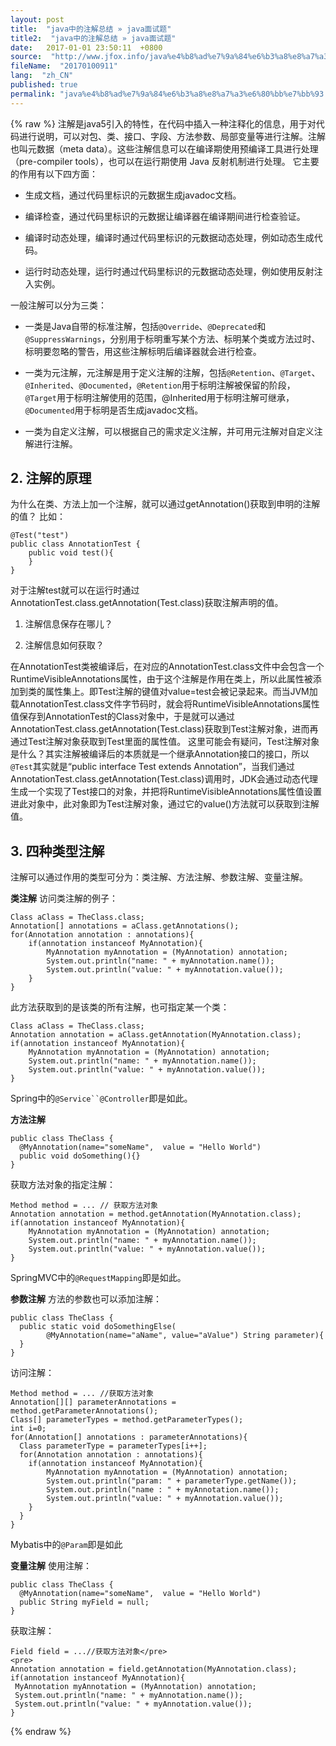 ```yaml
---
layout: post
title:  "java中的注解总结 » java面试题"
title2:  "java中的注解总结 » java面试题"
date:   2017-01-01 23:50:11  +0800
source:  "http://www.jfox.info/java%e4%b8%ad%e7%9a%84%e6%b3%a8%e8%a7%a3%e6%80%bb%e7%bb%93.html"
fileName:  "20170100911"
lang:  "zh_CN"
published: true
permalink: "java%e4%b8%ad%e7%9a%84%e6%b3%a8%e8%a7%a3%e6%80%bb%e7%bb%93.html"
---
```

{% raw %}
注解是java5引入的特性，在代码中插入一种注释化的信息，用于对代码进行说明，可以对包、类、接口、字段、方法参数、局部变量等进行注解。注解也叫元数据（meta data）。这些注解信息可以在编译期使用预编译工具进行处理（pre-compiler tools），也可以在运行期使用 Java 反射机制进行处理。
它主要的作用有以下四方面：

- 生成文档，通过代码里标识的元数据生成javadoc文档。

- 编译检查，通过代码里标识的元数据让编译器在编译期间进行检查验证。

- 编译时动态处理，编译时通过代码里标识的元数据动态处理，例如动态生成代码。

- 运行时动态处理，运行时通过代码里标识的元数据动态处理，例如使用反射注入实例。

一般注解可以分为三类：

- 一类是Java自带的标准注解，包括`@Override`、`@Deprecated`和`@SuppressWarnings`，分别用于标明重写某个方法、标明某个类或方法过时、标明要忽略的警告，用这些注解标明后编译器就会进行检查。

- 一类为元注解，元注解是用于定义注解的注解，包括`@Retention`、`@Target`、`@Inherited`、`@Documented`，`@Retention`用于标明注解被保留的阶段，`@Target`用于标明注解使用的范围，@Inherited用于标明注解可继承，`@Documented`用于标明是否生成javadoc文档。

- 一类为自定义注解，可以根据自己的需求定义注解，并可用元注解对自定义注解进行注解。

## 2. 注解的原理

为什么在类、方法上加一个注解，就可以通过getAnnotation()获取到申明的注解的值？
比如：

    @Test("test")
    public class AnnotationTest {
        public void test(){
        }
    }

对于注解test就可以在运行时通过AnnotationTest.class.getAnnotation(Test.class)获取注解声明的值。

1. 注解信息保存在哪儿？

2. 注解信息如何获取？

在AnnotationTest类被编译后，在对应的AnnotationTest.class文件中会包含一个RuntimeVisibleAnnotations属性，由于这个注解是作用在类上，所以此属性被添加到类的属性集上。即Test注解的键值对value=test会被记录起来。而当JVM加载AnnotationTest.class文件字节码时，就会将RuntimeVisibleAnnotations属性值保存到AnnotationTest的Class对象中，于是就可以通过AnnotationTest.class.getAnnotation(Test.class)获取到Test注解对象，进而再通过Test注解对象获取到Test里面的属性值。
这里可能会有疑问，Test注解对象是什么？其实注解被编译后的本质就是一个继承Annotation接口的接口，所以`@Test`其实就是“public interface Test extends Annotation”，当我们通过AnnotationTest.class.getAnnotation(Test.class)调用时，JDK会通过动态代理生成一个实现了Test接口的对象，并把将RuntimeVisibleAnnotations属性值设置进此对象中，此对象即为Test注解对象，通过它的value()方法就可以获取到注解值。

## 3. 四种类型注解

注解可以通过作用的类型可分为：类注解、方法注解、参数注解、变量注解。

**类注解**
访问类注解的例子：

    Class aClass = TheClass.class;
    Annotation[] annotations = aClass.getAnnotations();
    for(Annotation annotation : annotations){
        if(annotation instanceof MyAnnotation){
            MyAnnotation myAnnotation = (MyAnnotation) annotation;
            System.out.println("name: " + myAnnotation.name());
            System.out.println("value: " + myAnnotation.value());
        }
    }

此方法获取到的是该类的所有注解，也可指定某一个类：

    Class aClass = TheClass.class;
    Annotation annotation = aClass.getAnnotation(MyAnnotation.class);
    if(annotation instanceof MyAnnotation){
        MyAnnotation myAnnotation = (MyAnnotation) annotation;
        System.out.println("name: " + myAnnotation.name());
        System.out.println("value: " + myAnnotation.value());
    }

Spring中的`@Service``@Controller`即是如此。

**方法注解**

    public class TheClass {
      @MyAnnotation(name="someName",  value = "Hello World")
      public void doSomething(){}
    }

获取方法对象的指定注解：

    Method method = ... // 获取方法对象
    Annotation annotation = method.getAnnotation(MyAnnotation.class);
    if(annotation instanceof MyAnnotation){
        MyAnnotation myAnnotation = (MyAnnotation) annotation;
        System.out.println("name: " + myAnnotation.name());
        System.out.println("value: " + myAnnotation.value());
    }

SpringMVC中的`@RequestMapping`即是如此。

**参数注解**
方法的参数也可以添加注解：

    public class TheClass {
      public static void doSomethingElse(
            @MyAnnotation(name="aName", value="aValue") String parameter){
      }
    }

访问注解：

    Method method = ... //获取方法对象
    Annotation[][] parameterAnnotations = method.getParameterAnnotations();
    Class[] parameterTypes = method.getParameterTypes();
    int i=0;
    for(Annotation[] annotations : parameterAnnotations){
      Class parameterType = parameterTypes[i++];
      for(Annotation annotation : annotations){
        if(annotation instanceof MyAnnotation){
            MyAnnotation myAnnotation = (MyAnnotation) annotation;
            System.out.println("param: " + parameterType.getName());
            System.out.println("name : " + myAnnotation.name());
            System.out.println("value: " + myAnnotation.value());
        }
      }
    }

Mybatis中的`@Param`即是如此

**变量注解**
使用注解：

    public class TheClass {
      @MyAnnotation(name="someName",  value = "Hello World")
      public String myField = null;
    }

获取注解：

    Field field = ...//获取方法对象</pre>
    <pre>
    Annotation annotation = field.getAnnotation(MyAnnotation.class);
    if(annotation instanceof MyAnnotation){
     MyAnnotation myAnnotation = (MyAnnotation) annotation;
     System.out.println("name: " + myAnnotation.name());
     System.out.println("value: " + myAnnotation.value());
    }
{% endraw %}